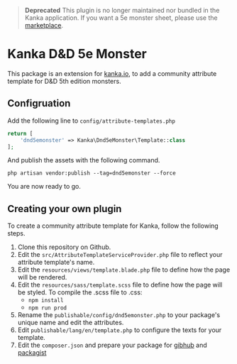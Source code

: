 > **Deprecated**
> This plugin is no longer maintained nor bundled in the Kanka application. If you want a 5e monster sheet, please use the [marketplace](https://marketplace.kanka.io).


# Kanka D&D 5e Monster

This package is an extension for [kanka.io](https://kanka.io), to add a community attribute template for D&D 5th edition monsters.

## Configruation

Add the following line to `config/attribute-templates.php` 
```php
return [
    'dnd5emonster' => Kanka\Dnd5eMonster\Template::class
];
```

And publish the assets with the following command.
```
php artisan vendor:publish --tag=dnd5emonster --force
```

You are now ready to go.

## Creating your own plugin

To create a community attribute template for Kanka, follow the following steps.

1. Clone this repository on Github.
2. Edit the `src/AttributeTemplateServiceProvider.php` file to reflect your attribute template's name.
3. Edit the `resources/views/template.blade.php` file to define how the page will be rendered.
4. Edit the `resources/sass/template.scss` file to define how the page will be styled. To compile the .scss file to .css:
    * `npm install`
    * `npm run prod`
5. Rename the `publishable/config/dnd5emonster.php` to your package's unique name and edit the attributes.
6. Edit `publishable/lang/en/template.php` to configure the texts for your template.
7. Edit the `composer.json` and prepare your package for [gibhub](https://github.com) and [packagist](https://packagist.org)
